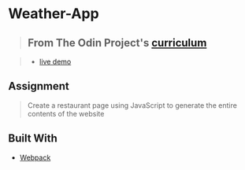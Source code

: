# Weather-App


> ## From The Odin Project's [curriculum](https://www.theodinproject.com/courses/javascript/lessons/restaurant-page)

> - [live demo]() 

## Assignment
> Create a restaurant page using JavaScript to generate the entire contents of the website

## Built With
* [Webpack](https://webpack.js.org/)
